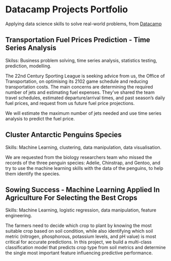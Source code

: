 # Datacamp Projects Portfolio
Applying data science skills to solve real-world problems, from [Datacamp](https://app.datacamp.com/)

## Transportation Fuel Prices Prediction - Time Series Analysis
Skilss: Business problem solving, time series analysis, statistics testing, prediction, modelling.

The 22nd Century Sporting League is seeking advice from us, the Office of Transportation, on optimising its 2102 game schedule and reducing transportation costs. The main concerns are determining the required number of jets and estimating fuel expenses. They’ve shared the team travel schedules, estimated departure/arrival times, and past season’s daily fuel prices, and request from us future fuel price projections.

We will estimate the maximum number of jets needed and use time series analysis to predict the fuel price.

## Cluster Antarctic Penguins Species
Skills: Machine Learning, clustering, data manipulation, data visualisation.

We are requested from the biology researchers team who missed the records of the three penguin species: Adelie, Chinstrap, and Gentoo, and try to use the machine learning skills with the data of the penguins, to help them identify the species.

## Sowing Success - Machine Learning Applied In Agriculture For Selecting the Best Crops
Skills: Machine Learning, logistic regression, data manipulation, feature engineering.

The farmers need to decide which crop to plant by knowing the most suitable crop based on soil condition, while also identifying which soil metric (nitrogen, phosphorous, potassium levels, and pH value) is most critical for accurate predictions. In this project, we build a multi-class classification model that predicts crop type from soil metrics and determine the single most important feature influencing predictive performance.
